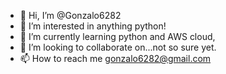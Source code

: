 - 👋 Hi, I’m @Gonzalo6282
- 👀 I’m interested in anything python!
- 🌱 I’m currently learning python and AWS cloud,
- 💞️ I’m looking to collaborate on...not so sure yet.
- 📫 How to reach me gonzalo6282@gmail.com

<!---
Gonzalo6282/Gonzalo6282 is a ✨ special ✨ repository because its `README.md` (this file) appears on your GitHub profile.
You can click the Preview link to take a look at your changes.
--->
